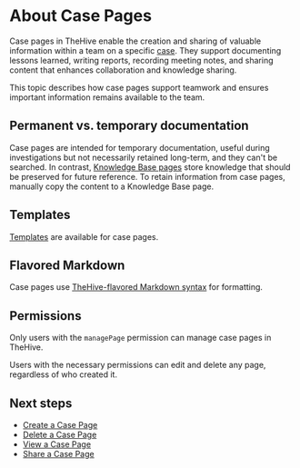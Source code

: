 # About Case Pages

Case pages in TheHive enable the creation and sharing of valuable information within a team on a specific [case](../analyst-corner/cases/about-cases.md). They support documenting lessons learned, writing reports, recording meeting notes, and sharing content that enhances collaboration and knowledge sharing.

This topic describes how case pages support teamwork and ensures important information remains available to the team.

## Permanent vs. temporary documentation

Case pages are intended for temporary documentation, useful during investigations but not necessarily retained long-term, and they can't be searched. In contrast, [Knowledge Base pages](about-knowledge-base.md) store knowledge that should be preserved for future reference. To retain information from case pages, manually copy the content to a Knowledge Base page.

## Templates

[Templates](../../user-guides/organization/configure-organization/manage-templates/case-page-templates/about-case-page-templates.md) are available for case pages.

## Flavored Markdown

Case pages use [TheHive-flavored Markdown syntax](../thehive-flavored-markdown.md) for formatting.

## Permissions

Only users with the `managePage` permission can manage case pages in TheHive.

Users with the necessary permissions can edit and delete any page, regardless of who created it.

<h2>Next steps</h2>

* [Create a Case Page](create-a-case-page.md)
* [Delete a Case Page](delete-a-case-page.md)
* [View a Case Page](view-a-case-page.md)
* [Share a Case Page](share-a-case-page.md)